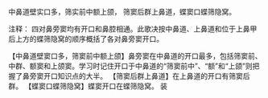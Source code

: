 中鼻道壁实口多，筛实前中额上颌，
筛窦后群上鼻道，蝶窦口蝶筛隐窝。

注释：
四对鼻旁窦均有开口和鼻腔相通。此歌决按中鼻道、上鼻道和位于上鼻甲后上方的蝶筛隐窝的顺序概括了各对鼻旁窦开口。

【中鼻道壁窦口多，筛窦前中额上颌】鼻旁窦在中鼻道的开口最多，包括筛窦前、中群、额窦和上颌窦。学习时记住开口于中鼻道的“筛窦前中”、“额”和“上颌”则把握了鼻旁窦开口知识点的大半。
【筛窦后群上鼻道】在上鼻道的开口有筛窦后群。
【蝶窦口蝶筛隐窝】蝶窦开口在蝶筛隐窝。
装